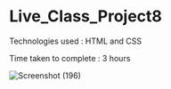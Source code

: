 # Live_Class_Project8

Technologies used : HTML and CSS

Time taken to complete : 3 hours

![Screenshot (196)](https://user-images.githubusercontent.com/82273693/189124184-28c35c61-c41d-4436-b6a4-0a011dba64c2.png)

